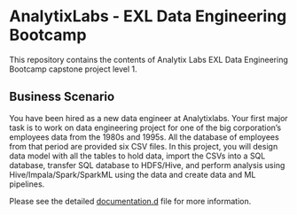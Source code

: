 # AnalytixLabs - EXL Data Engineering Bootcamp
This repository contains the contents of Analytix Labs EXL Data Engineering Bootcamp capstone project level 1.

## Business Scenario

You have been hired as a new data engineer at Analytixlabs. Your first major task is to work on data engineering project for one of the big corporation’s employees data from the 1980s and 1995s. All the database of employees from that period are provided six CSV files. In this project, you will design data model with all the tables to hold data, import the CSVs into a SQL database, transfer SQL database to HDFS/Hive, and perform analysis using Hive/Impala/Spark/SparkML using the data and create data and ML pipelines.


Please see the detailed [documentation.d](https://github.com/suvambehera/bigcorp-employees/blob/main/documentation.md) file for more information. 
    
